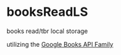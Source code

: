 # booksReadLS
books read/tbr local storage

utilizing the <a target="_blank" href="https://developer.google.com/books">Google Books API Family</a>

